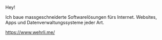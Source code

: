 Hey!

Ich baue mass­geschnei­derte Software­lösungen fürs Internet.
Websites, Apps und Datenverwaltungs­systeme jeder Art.

https://www.wehrli.me/
